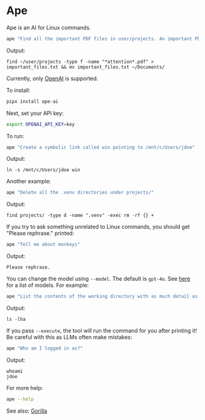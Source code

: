 # Ape

Ape is an AI for Linux commands.

```sh
ape "Find all the important PDF files in user/projects. An important PDF file has 'attention' in its name. Write the results to important_files.txt and then move it to Documents."
```

Output:

```text
find ~/user/projects -type f -name "*attention*.pdf" > important_files.txt && mv important_files.txt ~/Documents/
```

Currently, only [OpenAI](https://openai.com/api/) is supported.

To install:

```bash
pipx install ape-ai
```

Next, set your API key:

```bash
export OPENAI_API_KEY=key
```

To run:

```bash
ape "Create a symbolic link called win pointing to /mnt/c/Users/jdoe"
```

Output:

```text
ln -s /mnt/c/Users/jdoe win
```

Another example:

```bash
ape "Delete all the .venv directories under projects/"
```

Output:

```text
find projects/ -type d -name ".venv" -exec rm -rf {} +
```

If you try to ask something unrelated to Linux commands, you should get "Please rephrase." printed:

```bash
ape "Tell me about monkeys"
```

Output:

```text
Please rephrase.
```

You can change the model using `--model`. The default is `gpt-4o`.
See [here](https://platform.openai.com/docs/models) for a list of models. For example:

```bash
ape "List the contents of the working directory with as much detail as possible" --model gpt-3.5-turbo
```

Output:

```text
ls -lha
```

If you pass `--execute`, the tool will run the command for you after printing it! Be careful with this as LLMs often make mistakes:

```bash
ape "Who am I logged in as?"
```

Output:

```text
whoami
jdoe
```

For more help:

```bash
ape --help
```

See also: [Gorilla](https://github.com/gorilla-llm)
